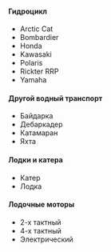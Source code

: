 #### Гидроцикл
- Arctic Cat
- Bombardier
- Honda
- Kawasaki
- Polaris
- Rickter RRP
- Yamaha
#### Другой водный транспорт
- Байдарка
- Дебаркадер
- Катамаран
- Яхта
#### Лодки и катера
- Катер
- Лодка
#### Лодочные моторы
- 2-х тактный
- 4-х тактный
- Электрический